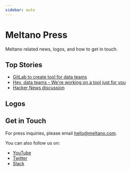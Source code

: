 ```yaml
---
sidebar: auto
---
```


# Meltano Press

Meltano related news, logos, and how to get in touch.

## Top Stories

- [GitLab to create tool for data teams](https://sdtimes.com/data/gitlab-to-create-tool-for-data-teams/)
- [Hey, data teams - We're working on a tool just for you](https://about.gitlab.com/2018/08/01/hey-data-teams-we-are-working-on-a-tool-just-for-you/)
- [Hacker News discussion](https://news.ycombinator.com/item?id=17667399)

## Logos

<LogoList />

## Get in Touch

For press inquiries, please email [hello@meltano.com](mailto:hello@meltano.com).

You can also follow us on: 

- [YouTube](https://www.youtube.com/meltano)
- [Twitter](https://twitter.com/meltanodata)
- [Slack](https://join.slack.com/t/meltano/shared_invite/enQtNTM2NjEzNDY2MDgyLTZhY2QzYzkwNjYzNWY5Zjk5ZTE1ZGExNzE1NTFmMWJiM2E2ODVhMDFlYjc5YzVjMjllZTZlZDVjNWU2ZjNjNzQ)
